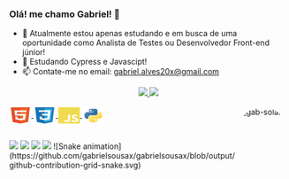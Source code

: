### Olá! me chamo Gabriel! 👋



- 🔭 Atualmente estou apenas estudando e em busca de uma oportunidade como Analista de Testes ou Desenvolvedor Front-end júnior!
- 🌱 Estudando Cypress e Javascipt!
- 📫 Contate-me no email: gabriel.alves20x@gmail.com  


<div align="center">
  <a href="https://github.com/gabrielsousax">
  <img height="150em" src="https://github-readme-stats.vercel.app/api?username=gabrielsousax&show_icons=true&theme=dark&include_all_commits=true&count_private=true"/>
  <img height="150em" src="https://github-readme-stats.vercel.app/api/top-langs/?username=gabrielsousax&layout=compact&langs_count=7&theme=dark"/>
</div>
  
  
  <div style="display: inline_block"><br>
  <img align="center" alt="gab-HTML" height="30" width="40" src="https://raw.githubusercontent.com/devicons/devicon/master/icons/html5/html5-original.svg">
  <img align="center" alt="gab-CSS" height="30" width="40" src="https://raw.githubusercontent.com/devicons/devicon/master/icons/css3/css3-original.svg">
  <img align="center" alt="gab-Js" height="30" width="40" src="https://raw.githubusercontent.com/devicons/devicon/master/icons/javascript/javascript-plain.svg">
  <img align="center" alt="gab-Python" height="30" width="40" src="https://raw.githubusercontent.com/devicons/devicon/master/icons/python/python-original.svg">
    <img align="right" alt="gab-solaire" height="200" style="border-radius:50px;" src="https://mir-s3-cdn-cf.behance.net/project_modules/max_1200/341e6042564199.57d04e0f2e564.jpg">
  </div>
  
  ##
 
 
   <div>
  <a href="https://instagram.com/gabrielsousax" target="_blank"><img src="https://img.shields.io/badge/-Instagram-%23E4405F?style=for-the-badge&logo=instagram&logoColor=white" target="_blank"></a>
 	<a href="https://www.twitch.tv/cosmoslolx" target="_blank"><img src="https://img.shields.io/badge/Twitch-9146FF?style=for-the-badge&logo=twitch&logoColor=white" target="_blank"></a>
  <a href = "mailto:gabriel.alves20x@gmail.com"><img src="https://img.shields.io/badge/-Gmail-%23333?style=for-the-badge&logo=gmail&logoColor=white" target="_blank"></a>
  <a href="https://www.linkedin.com/in/gabrielsousax" target="_blank"><img src="https://img.shields.io/badge/-LinkedIn-%230077B5?style=for-the-badge&logo=linkedin&logoColor=white" target="_blank"></a> 
      ![Snake animation] (https://github.com/gabrielsousax/gabrielsousax/blob/output/github-contribution-grid-snake.svg)
  </div>
 
